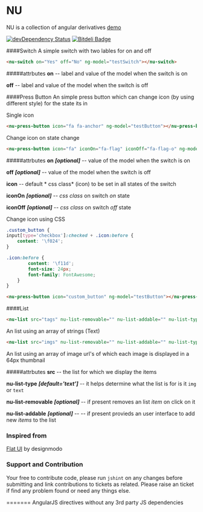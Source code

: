NU
=====================
NU is a collection of angular derivatives [demo][1]

[![devDependency Status](https://david-dm.org/gkodes/ngul/dev-status.png)](https://david-dm.org/gkodes/ngul#info=devDependencies)
[![Bitdeli Badge](https://d2weczhvl823v0.cloudfront.net/gKodes/ngul/trend.png)](https://bitdeli.com/free "Bitdeli Badge")

####Switch
A simple switch with two lables for on and off
```html
<nu-switch on="Yes" off="No" ng-model="testSwitch"></nu-switch>
```

#####attrbutes
**on** -- label and value of the model when the switch is on

**off** -- label and value of the model when the switch is off 

####Press Button
An simple press button which can change icon (by using different style) for the state its in

Single icon
```html
<nu-press-button icon="fa fa-anchor" ng-model="testButton"></nu-press-button>
```

Change icon on state change
```html
<nu-press-button icon="fa" iconOn="fa-flag" iconOff="fa-flag-o" ng-model="testButton"></nu-press-button>
```

#####attrbutes
**on** ***[optional]*** -- value of the model when the switch is on

**off** ***[optional]*** -- value of the model when the switch is off

**icon** -- default * css class* (icon) to be set in all states of the switch

**iconOn** ***[optional]*** -- *css class* on switch *on* state

**iconOff** ***[optional]*** -- *css class* on switch *off* state

Change icon using CSS
```css
.custom_button {
input[type='checkbox']:checked + .icon:before {
    content: '\f024';
}

.icon:before {
        content: '\f11d';
        font-size: 24px;
        font-family: FontAwesome;
    }
}
```

```html
<nu-press-button icon="custom_button" ng-model="testButton"></nu-press-button>
```

####List
```html
<nu-list src="tags" nu-list-removable="" nu-list-addable="" nu-list-type=""></nu-list>
```
An list using an array of strings (Text)

```html
<nu-list src="imgs" nu-list-removable="" nu-list-addable="" nu-list-type="img"></nu-list>
```
An list using an array of image url's of which each image is displayed in a 64px thumbnail

#####attrbutes
**src** -- the list for which we display the items

**nu-list-type** ***[default='text']*** -- it helps determine what the list is for is it `img` or `text`

**nu-list-removable**  ***[optional]*** -- if present removes an list *item* on click on it

**nu-list-addable** ***[optional]*** -- -- if present provieds an user interface to add new *items* to the list


### Inspired from
[Flat UI][2] by designmodo

### Support and Contribution
Your free to contribute code, please run `jshint` on any changes before submitting and link contributions to tickets as related.
Please raise an ticket if find any problem found or need any things else.


[1]: http://gkodes.github.io/ngul/
[2]: http://designmodo.github.io/Flat-UI/
=======
AngularJS directives without any 3rd party JS dependencies
